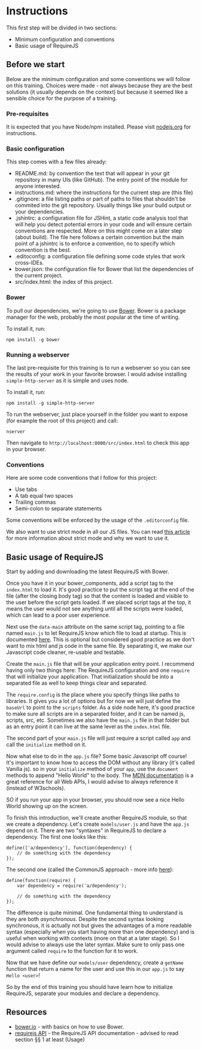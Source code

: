 # Instructions

This first step will be divided in two sections:
* Minimum configuration and conventions
* Basic usage of RequireJS

## Before we start

Below are the minimum configuration and some conventions we will follow on this training. Choices were made - not always because they are the best solutions (it usually depends on the context) but because it seemed like a sensible choice for the purpose of a training.

### Pre-requisites

It is expected that you have Node/npm installed. Please visit [nodejs.org](http://www.nodejs.org) for instructions.

### Basic configuration

This step comes with a few files already:
* README.md: by convention the text that will appear in your git repository in many UIs (like GitHub). The entry point of the module for anyone interested.
* instructions.md: where the instructions for the current step are (this file)
* .gitignore: a file listing paths or part of paths to files that shouldn't be commited into the git repository. Usually things like your build output or your dependencies.
* .jshintrc: a configuration file for JSHint, a static code analysis tool that will help you detect potential errors in your code and will ensure certain conventions are respected. More on this might come on a later step (about build). The file here follows a certain convention but the main point of a jshintrc is to enforce a convention, no to specify which convention is the best.
* .editoconfig: a configuration file defining some code styles that work cross-IDEs.
* bower.json: the configuration file for Bower that list the dependencies of the current project.
* src/index.html: the index of this project.

### Bower

To pull our dependencies, we're going to use [Bower](http://www.bower.io). Bower is a package manager for the web, probably the most popular at the time of writing.

To install it, run:

```
npm install -g bower
```

### Running a webserver

The last pre-requisite for this training is to run a webserver so you can see the results of your work in your favorite browser. I would advise installing ```simple-http-server``` as it is simple and uses node.

To install it, run:

```
npm install -g simple-http-server
```

To run the webserver, just place yourself in the folder you want to expose (for example the root of this project) and call:
```
nserver
```

Then navigate to ```http://localhost:8000/src/index.html``` to check this app in your browser.

### Conventions

Here are some code conventions that I follow for this project:
* Use tabs
* A tab equal two spaces
* Trailing commas
* Semi-colon to separate statements

Some conventions will be enforced by the usage of the ```.editorconfig``` file.

We also want to use strict mode in all our JS files. You can read [this article](http://cjihrig.com/blog/javascripts-strict-mode-and-why-you-should-use-it/) for more information about strict mode and why we want to use it.

## Basic usage of RequireJS

Start by adding and downloading the latest RequireJS with Bower.

Once you have it in your bower_components, add a script tag to the ```index.html``` to load it. It's good practice to put the script tag at the end of the file (after the closing body tag) so that the content is loaded and visible to the user before the script gets loaded. If we placed script tags at the top, it means the user would not see anything until all the scripts were loaded, which can lead to a poor user experience.

Next use the ```data-main``` attribute on the same script tag, pointing to a file named ```main.js``` to let RequireJS know which file to load at startup. This is documented [here](http://requirejs.org/docs/start.html#add). This is optional but considered good practice as we don't want to mix html and js code in the same file. By separating it, we make our Javascript code cleaner, re-usable and testable. 

Create the ```main.js``` file that will be your application entry point. I recommend having only two things here: The RequireJS configuration and one ```require``` that will initialize your application. That initialization should be into a separated file as well to keep things clear and separated.

The ```require.config``` is the place where you specify things like paths to libraries. It gives you a lot of options but for now we will just define the ```baseUrl``` to point to the ```scripts``` folder. As a side node here, it's good practice to make sure all scripts are in a separated folder, and it can be named js, scripts, src, etc. Sometimes we also have the ```main.js``` file in that folder but as an entry point it can live at the same level as the ```index.html``` file.

The second part of your ```main.js``` file will just require a script called ```app``` and call the ```initialize``` method on it.

Now what else to do in the ```app.js``` file? Some basic Javascript off course! It's important to know how to access the DOM without any library (it's called Vanilla js). so in your ```initialize``` method of your ```app```, use the ```document``` methods to append "Hello World" to the body. The [MDN documentation](https://developer.mozilla.org/en-US/docs/Web/API/Node) is a great reference for all Web APIs, I would advise to always reference it (instead of W3schools).

SO if you run your app in your browser, you should now see a nice Hello World showing up on the screen.

To finish this introduction, we'll create another RequireJS module, so that we create a dependency. Let's create ```models/user.js``` and have the ```app.js``` depend on it. There are two "syntaxes" in RequireJS to declare a dependency. The first one looks like this:

```
define(['a/dependency'], function(dependency) {
	// do something with the dependency
});
```

The second one (called the CommonJS approach - more info [here](http://requirejs.org/docs/commonjs.html)):

```
define(function(require) {
	var dependency = require('a/dependency');

	// do something with the dependency
});
```

The difference is quite minimal. One fundamental thing to understand is they are both *asynchronous*. Despite the second syntax looking synchronous, it is actually not but gives the advantages of a more readable syntax (especially when you start having more than one dependency) and is useful when working with contexts (more on that at a later stage). So I would advise to always use the later syntax. Make sure to only pass one argument called ```require``` to the function for it to work.

Now that we have define our ```models/user``` dependency, create a ```getName``` function that return a name for the user and use this in our ```app.js``` to say ```Hello <user>```!

So by the end of this training you should have learn how to initialize RequireJS, separate your modules and declare a dependency.


## Resources

* [bower.io](http://bower.io/) - with basics on how to use Bower.
* [requirejs API](http://requirejs.org/docs/api.html) - the RequireJS API documentation - advised to read section §§ 1 at least (Usage)